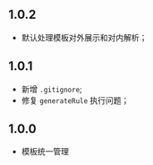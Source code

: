 ## 1.0.2

- 默认处理模板对外展示和对内解析；

## 1.0.1

- 新增 `.gitignore`;
- 修复 `generateRule` 执行问题；

## 1.0.0

- 模板统一管理
